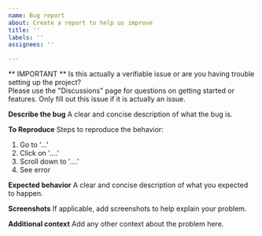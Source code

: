 ```yaml
---
name: Bug report
about: Create a report to help us improve
title: ''
labels: ''
assignees: ''

---
```


** IMPORTANT **
Is this actually a verifiable issue or are you having trouble setting up the project?  
Please use the "Discussions" page for questions on getting started or features. 
Only fill out this issue if it is actually an issue. 

**Describe the bug**
A clear and concise description of what the bug is.

**To Reproduce**
Steps to reproduce the behavior:
1. Go to '...'
2. Click on '....'
3. Scroll down to '....'
4. See error

**Expected behavior**
A clear and concise description of what you expected to happen.

**Screenshots**
If applicable, add screenshots to help explain your problem.

**Additional context**
Add any other context about the problem here.
